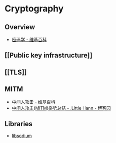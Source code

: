 # Cryptography


## Overview

- [密码学 - 维基百科](https://zh.wikipedia.org/wiki/%E5%AF%86%E7%A0%81%E5%AD%A6)


## [[Public key infrastructure]]


## [[TLS]]


## MITM

- [中间人攻击 - 维基百科](https://zh.wikipedia.org/wiki/%E4%B8%AD%E9%97%B4%E4%BA%BA%E6%94%BB%E5%87%BB)
- [中间人攻击(MITM)姿势总结 - .Little Hann - 博客园](http://www.cnblogs.com/LittleHann/p/3735602.html)


## Libraries

- [libsodium](https://download.libsodium.org/doc/)
